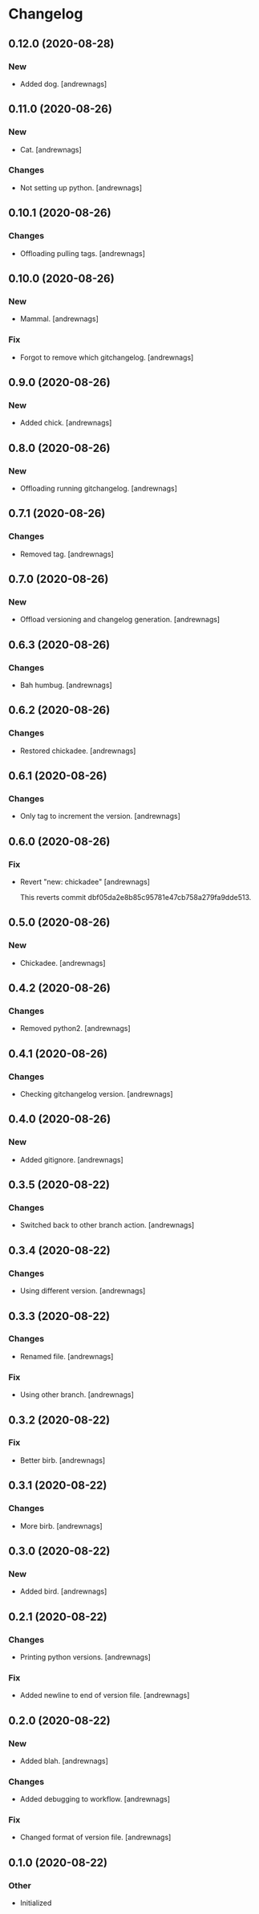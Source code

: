 # Changelog


## 0.12.0 (2020-08-28)

### New

* Added dog. [andrewnags]


## 0.11.0 (2020-08-26)

### New

* Cat. [andrewnags]

### Changes

* Not setting up python. [andrewnags]


## 0.10.1 (2020-08-26)

### Changes

* Offloading pulling tags. [andrewnags]


## 0.10.0 (2020-08-26)

### New

* Mammal. [andrewnags]

### Fix

* Forgot to remove which gitchangelog. [andrewnags]


## 0.9.0 (2020-08-26)

### New

* Added chick. [andrewnags]


## 0.8.0 (2020-08-26)

### New

* Offloading running gitchangelog. [andrewnags]


## 0.7.1 (2020-08-26)

### Changes

* Removed tag. [andrewnags]


## 0.7.0 (2020-08-26)

### New

* Offload versioning and changelog generation. [andrewnags]


## 0.6.3 (2020-08-26)

### Changes

* Bah humbug. [andrewnags]


## 0.6.2 (2020-08-26)

### Changes

* Restored chickadee. [andrewnags]


## 0.6.1 (2020-08-26)

### Changes

* Only tag to increment the version. [andrewnags]


## 0.6.0 (2020-08-26)

### Fix

* Revert "new: chickadee" [andrewnags]

  This reverts commit dbf05da2e8b85c95781e47cb758a279fa9dde513.


## 0.5.0 (2020-08-26)

### New

* Chickadee. [andrewnags]


## 0.4.2 (2020-08-26)

### Changes

* Removed python2. [andrewnags]


## 0.4.1 (2020-08-26)

### Changes

* Checking gitchangelog version. [andrewnags]


## 0.4.0 (2020-08-26)

### New

* Added gitignore. [andrewnags]


## 0.3.5 (2020-08-22)

### Changes

* Switched back to other branch action. [andrewnags]


## 0.3.4 (2020-08-22)

### Changes

* Using different version. [andrewnags]


## 0.3.3 (2020-08-22)

### Changes

* Renamed file. [andrewnags]

### Fix

* Using other branch. [andrewnags]


## 0.3.2 (2020-08-22)

### Fix

* Better birb. [andrewnags]


## 0.3.1 (2020-08-22)

### Changes

* More birb. [andrewnags]


## 0.3.0 (2020-08-22)

### New

* Added bird. [andrewnags]


## 0.2.1 (2020-08-22)

### Changes

* Printing python versions. [andrewnags]

### Fix

* Added newline to end of version file. [andrewnags]


## 0.2.0 (2020-08-22)

### New

* Added blah. [andrewnags]

### Changes

* Added debugging to workflow. [andrewnags]

### Fix

* Changed format of version file. [andrewnags]


## 0.1.0 (2020-08-22)

### Other

* Initialized
